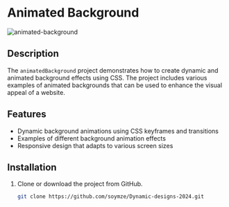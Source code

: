# Animated Background
![animated-background](https://github.com/soymze/Dynamic-designs-2024/blob/master/animated.gif)
## Description
The `animatedBackground` project demonstrates how to create dynamic and animated background effects using CSS. The project includes various examples of animated backgrounds that can be used to enhance the visual appeal of a website.

## Features
- Dynamic background animations using CSS keyframes and transitions
- Examples of different background animation effects
- Responsive design that adapts to various screen sizes

## Installation
1. Clone or download the project from GitHub.
   ```bash
   git clone https://github.com/soymze/Dynamic-designs-2024.git

